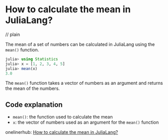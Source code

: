 # How to calculate the mean in JuliaLang?
// plain

The mean of a set of numbers can be calculated in JuliaLang using the `mean()` function.

```julia
julia> using Statistics
julia> x = [1, 2, 3, 4, 5]
julia> mean(x)
3.0
```

The `mean()` function takes a vector of numbers as an argument and returns the mean of the numbers.

## Code explanation


- `mean()`: the function used to calculate the mean
- `x`: the vector of numbers used as an argument for the `mean()` function

onelinerhub: [How to calculate the mean in JuliaLang?
](https://onelinerhub.com/julialang/how-to-calculate-the-mean-in-julialang)
